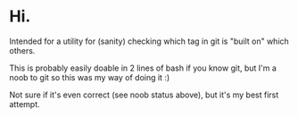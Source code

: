 Hi.
===


Intended for a utility for (sanity) checking which tag in git is "built on" which others.

This is probably easily doable in 2 lines of bash if you know git, but I'm a noob to git so this was my way of doing it :)

Not sure if it's even correct (see noob status above), but it's my best first attempt.


